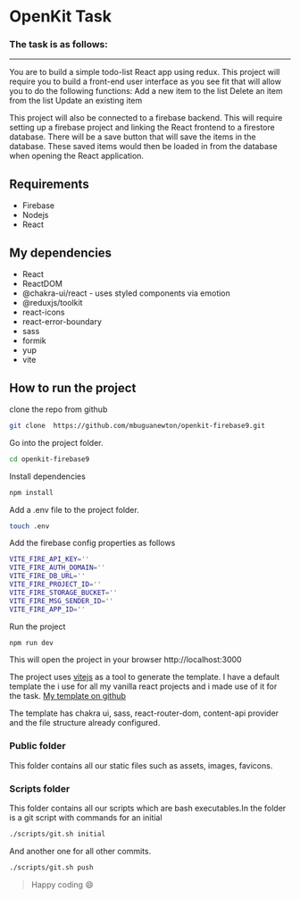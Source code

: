 # OpenKit Task

### The task is as follows:

---

You are to build a simple todo-list React app using redux. This project will require you to build a front-end user interface as you see fit that will allow you to do the following functions:
Add a new item to the list
Delete an item from the list
Update an existing item

This project will also be connected to a firebase backend. This will require setting up a firebase project and linking the React frontend to a firestore database. There will be a save button that will save the items in the database. These saved items would then be loaded in from the database when opening the React application.

## Requirements

-   Firebase
-   Nodejs
-   React

## My dependencies

-   React
-   ReactDOM
-   @chakra-ui/react - uses styled components via emotion
-   @reduxjs/toolkit
-   react-icons
-   react-error-boundary
-   sass
-   formik
-   yup
-   vite

## How to run the project

clone the repo from github

```bash
git clone  https://github.com/mbuguanewton/openkit-firebase9.git
```

Go into the project folder.

```bash
cd openkit-firebase9
```

Install dependencies

```bash
npm install
```

Add a .env file to the project folder.

```bash
touch .env
```

Add the firebase config properties as follows

```bash
VITE_FIRE_API_KEY=''
VITE_FIRE_AUTH_DOMAIN=''
VITE_FIRE_DB_URL=''
VITE_FIRE_PROJECT_ID=''
VITE_FIRE_STORAGE_BUCKET=''
VITE_FIRE_MSG_SENDER_ID=''
VITE_FIRE_APP_ID=''
```

Run the project

```bash
npm run dev
```

This will open the project in your browser http://localhost:3000

The project uses [vitejs](https://vitejs.dev) as a tool to generate the template. I have a default template the i use for all my vanilla react projects and i made use of it for the task. [My template on github](https://github.com/mbuguanewton/fe-template-with-vitejs.git)

The template has chakra ui, sass, react-router-dom, content-api provider and the file structure already configured.

### Public folder
This folder contains all our static files such as assets, images, favicons.

### Scripts folder
This folder contains all our scripts which are bash executables.In the folder is a git script with commands for an initial

```bash
./scripts/git.sh initial
```

And another one for all other commits.
    
```bash
./scripts/git.sh push
```

> Happy coding 😄

